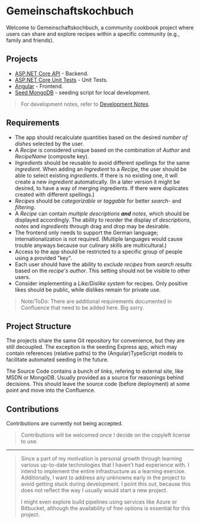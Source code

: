 # Gemeinschaftskochbuch

Welcome to Gemeinschaftskochbuch, a community cookbook project where users can share and explore recipes within a specific community (e.g., family and friends).

## Projects

- [ASP.NET Core API](api/README.md) - Backend.
- [ASP.NET Core Unit Tests](api-tests/README.md) - Unit Tests.
- [Angular](ui/README.md) - Frontend.
- [Seed MongoDB](seed-mongo-db/README.md) - seeding script for local development.

> For development notes, refer to [Development Notes](development-notes.md).

## Requirements

- The app should recalculate quantities based on the desired *number of dishes* selected by the user.
- A *Recipe* is considered unique based on the combination of *Author* and *RecipeName* (composite key).
- *Ingredients* should be reusable to avoid different spellings for the same *ingredient*. When adding an *Ingredient* to a *Recipe*, the user should be able to select existing *ingredients*. If there is no existing one, it will create a new *ingredient* automatically. (In a later version it might be desired, to have a way of merging ingredients. If there were duplicates created with different spellings.)
- *Recipes* should be *categorizable* or *taggable* for better *search*- and *filtering*.
- A *Recipe* can contain *multiple descriptions **and** notes*, which should be displayed accordingly. The ability to reorder the display of *descriptions*, *notes* and *ingredients* through drag and drop may be desirable.
- The frontend only needs to support the German language; internationalization is not required. (Multiple languages would cause trouble anyways because our culinary skills are multicultural.)
- Access to the app should be restricted to a specific group of people using a provided "key".
- Each user should have the ability to *exclude recipes* from *search results* based on the *recipe's author*. This setting should not be visible to other users.
- Consider implementing a *Like/Dislike system* for recipes. Only positive likes should be public, while dislikes remain for private use.

> Note/ToDo: There are additional requirements documented in Confluence that need to be added here. Big sorry.

## Project Structure

The projects share the same Git repository for convenience, but they are still decoupled. The exception is the seeding Express app, which may contain references (relative paths) to the (Angular)TypeScript models to facilitate automated seeding in the future.

The Source Code contains a bunch of links, refering to external site, like MSDN or MongoDB. Usually provided as a source for reasonings behind decisions. This should leave the source code (before deployment) at some point and move into the Confluence.

## Contributions

Contributions are currently not being accepted.
> Contributions will be welcomed once I decide on the copyleft license to use.

---

> Since a part of my motivation is personal growth through learning various up-to-date technologies that I haven't had experience with. I intend to implement the entire infrastructure as a learning exercise. Additionally, I want to address any unknowns early in the project to avoid getting stuck during development. I point this out, because this does not reflect the way I usually would start a new project.
>
> I might even explore build pipelines using services like Azure or Bitbucket, although the availability of free options is essential for this project.

